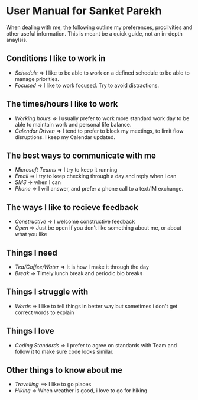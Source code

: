 # User Manual for Sanket Parekh
When dealing with me, the following outline my preferences, proclivities and other useful information.  This is meant be a quick guide, not an in-depth anaylsis.

## Conditions I like to work in
- *Schedule* => I like to be able to work on a defined schedule to be able to manage priorities.
- *Focused* => I like to work focused. Try to avoid distractions.

## The times/hours I like to work
- *Working hours* => I usually prefer to work more standard work day to be able to maintain work and personal life balance.
- *Calendar Driven* => I tend to prefer to block my meetings, to limit flow disruptions. I keep my Calendar updated.

## The best ways to communicate with me
- *Microsoft Teams* => I try to keep it running
- *Email* => I try to keep checking through a day and reply when i can
- *SMS* => when I can
- *Phone* => I will answer, and prefer a phone call to a text/IM exchange.

## The ways I like to recieve feedback
- *Constructive* => I welcome constructive feedback
- *Open* => Just be open if you don't like something about me, or about what you like

## Things I need
- *Tea/Coffee/Water* => It is how I make it through the day
- *Break* => Timely lunch break and periodic bio breaks

## Things I struggle with
- *Words* => I like to tell things in better way but sometimes i don't get correct words to explain

## Things I love
- *Coding Standards* => I prefer to agree on standards with Team and follow it to make sure code looks similar.

## Other things to know about me
- *Travelling* ==> I like to go places
- *Hiking* => When weather is good, i love to go for hiking
